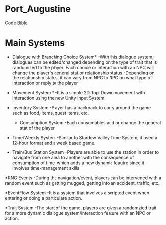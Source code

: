 # Port_Augustine

Code Bible

# Main Systems #
* Dialogue with Branching Choice System*
-With this dialogue system, dialogues can be edited/changed depending on the type of trait that is randomized to the player. Each choice or interaction with an NPC will change the player's general stat or relationship status
-Depending on the relationship status, it can vary from NPC to NPC on what type of interaction or reply to the player

* Movement System * 
-It is a simple 2D Top-Down movement with interaction using the new Unity Input System

* Inventory System 
-Player has a backpack to carry around the game such as food, items, quest items, etc. 
  * Consumption System
    -Each consumables add or change the general stat of the player

* Time/Weekly System
  -Similar to Stardew Valley Time System, it used a 12-hour format and a week based game.

* Train/Bus Station System
-Players are able to use the station in order to navigate from one area to another with the consequence of consumption of time, which adds a new dynamic feautre since it involves time-management skills

*RNG Events
-During the navigation/event, players can be intervened with a random event such as getting mugged, getting into an accident, traffic, etc.

*EventFlow System
-It is a system that involves a scripted event when entering or doing a particulare action. 

*Trait System
-The start of the game, players are given a randomzied trait for a more dynamic dialogue system/interaction feature with an NPC or action.
